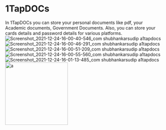 # 1TapDOCs
In 1TapDOCs you can store your personal documents like pdf, your Academic documents, Government Documents. Also, you can store your cards details and  password details for various platforms.
![Screenshot_2021-12-24-16-00-40-546_com shubhankarsudip a1tapdocs](https://user-images.githubusercontent.com/78974094/158559318-bdc767e4-0b00-4cfd-af70-058d97a33c33.jpg)
![Screenshot_2021-12-24-16-00-46-291_com shubhankarsudip a1tapdocs](https://user-images.githubusercontent.com/78974094/158559386-9bdb5c1e-ba1b-44bf-b07f-544d4b3dcff1.jpg)
![Screenshot_2021-12-24-16-00-51-209_com shubhankarsudip a1tapdocs](https://user-images.githubusercontent.com/78974094/158559429-6581698f-081b-42f5-951e-790c54ead63b.jpg)
![Screenshot_2021-12-24-16-00-55-560_com shubhankarsudip a1tapdocs](https://user-images.githubusercontent.com/78974094/158559468-901f83b7-ad96-4f22-a3e4-8edaa5c78839.jpg)
![Screenshot_2021-12-24-16-01-13-485_com shubhankarsudip a1tapdocs](https://user-images.githubusercontent.com/78974094/158559492-903dd6fd-e907-4ce0-b20a-4bc311ce67d4.jpg)
<img src="a.jpg" alt="a" width="200"/>
